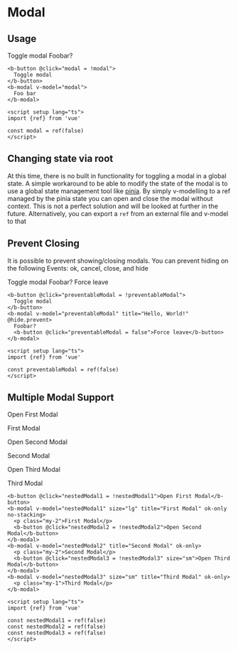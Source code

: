 # Modal

## Usage

<b-card>
  <b-button @click="modal = !modal">
    Toggle modal
  </b-button>
  <b-modal v-model="modal" title="Hello, World!">
    Foobar?
  </b-modal>
</b-card>

```vue-html
<b-button @click="modal = !modal">
  Toggle modal
</b-button>
<b-modal v-model="modal">
  Foo bar
</b-modal>

<script setup lang="ts">
import {ref} from 'vue'

const modal = ref(false)
</script>
```

## Changing state via root

At this time, there is no built in functionality for toggling a modal in a global state. A simple workaround to be able to modify the state of the modal is to use a global state management tool like [pinia](https://pinia.vuejs.org/). By simply v-modelling to a ref managed by the pinia state you can open and close the modal without context. This is not a perfect solution and will be looked at further in the future. Alternatively, you can export a `ref` from an external file and v-model to that

## Prevent Closing

It is possible to prevent showing/closing modals. You can prevent hiding on the following Events: ok, cancel, close, and hide

<b-card>
  <b-button @click="preventableModal = !preventableModal">
    Toggle modal
  </b-button>
  <b-modal v-model="preventableModal" title="Hello, World!" @hide.prevent>
    Foobar?
    <b-button @click="preventableModal = false">Force leave</b-button>
  </b-modal>
</b-card>

```vue-html
<b-button @click="preventableModal = !preventableModal">
  Toggle modal
</b-button>
<b-modal v-model="preventableModal" title="Hello, World!" @hide.prevent>
  Foobar?
  <b-button @click="preventableModal = false">Force leave</b-button>
</b-modal>

<script setup lang="ts">
import {ref} from 'vue'

const preventableModal = ref(false)
</script>
```

## Multiple Modal Support

<b-card>
  <b-button @click="nestedModal1 = !nestedModal1">Open First Modal</b-button>
  <b-modal v-model="nestedModal1" size="lg" title="First Modal" ok-only no-stacking>
    <p class="my-2">First Modal</p>
    <b-button @click="nestedModal2 = !nestedModal2">Open Second Modal</b-button>
  </b-modal>
  <b-modal v-model="nestedModal2" title="Second Modal" ok-only>
    <p class="my-2">Second Modal</p>
    <b-button @click="nestedModal3 = !nestedModal3" size="sm">Open Third Modal</b-button>
  </b-modal>
  <b-modal v-model="nestedModal3" size="sm" title="Third Modal" ok-only>
    <p class="my-1">Third Modal</p>
  </b-modal>
</b-card>

```vue-html
<b-button @click="nestedModal1 = !nestedModal1">Open First Modal</b-button>
<b-modal v-model="nestedModal1" size="lg" title="First Modal" ok-only no-stacking>
  <p class="my-2">First Modal</p>
  <b-button @click="nestedModal2 = !nestedModal2">Open Second Modal</b-button>
</b-modal>
<b-modal v-model="nestedModal2" title="Second Modal" ok-only>
  <p class="my-2">Second Modal</p>
  <b-button @click="nestedModal3 = !nestedModal3" size="sm">Open Third Modal</b-button>
</b-modal>
<b-modal v-model="nestedModal3" size="sm" title="Third Modal" ok-only>
  <p class="my-1">Third Modal</p>
</b-modal>

<script setup lang="ts">
import {ref} from 'vue'

const nestedModal1 = ref(false)
const nestedModal2 = ref(false)
const nestedModal3 = ref(false)
</script>
```

<ComponentReference :data="data"></ComponentReference>

<script setup lang="ts">
import {data} from '../../data/components/modal.data'
import ComponentReference from '../../components/ComponentReference.vue'
import {BCard, BModal, BButton} from 'bootstrap-vue-next'
import {ref} from 'vue'

const modal = ref(false)

const preventableModal = ref(false)

const nestedModal1 = ref(false)
const nestedModal2 = ref(false)
const nestedModal3 = ref(false)
</script>
